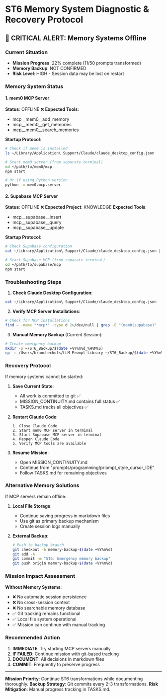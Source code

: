 # ST6 Memory System Diagnostic & Recovery Protocol

## 🚨 CRITICAL ALERT: Memory Systems Offline

### Current Situation
- **Mission Progress**: 22% complete (11/50 prompts transformed)
- **Memory Backup**: NOT CONFIRMED
- **Risk Level**: HIGH - Session data may be lost on restart

### Memory System Status

#### 1. mem0 MCP Server
**Status**: OFFLINE ❌
**Expected Tools**: 
- mcp__mem0__add_memory
- mcp__mem0__get_memories
- mcp__mem0__search_memories

**Startup Protocol**:
```bash
# Check if mem0 is installed
ls ~/Library/Application\ Support/Claude/claude_desktop_config.json

# Start mem0 server (from separate terminal)
cd ~/path/to/mem0/mcp
npm start

# Or if using Python version
python -m mem0.mcp.server
```

#### 2. Supabase MCP Server
**Status**: OFFLINE ❌
**Expected Project**: KNOWLEDGE
**Expected Tools**:
- mcp__supabase__insert
- mcp__supabase__query
- mcp__supabase__update

**Startup Protocol**:
```bash
# Check Supabase configuration
cat ~/Library/Application\ Support/Claude/claude_desktop_config.json | grep -A 10 supabase

# Start Supabase MCP (from separate terminal)
cd ~/path/to/supabase/mcp
npm start
```

### Troubleshooting Steps

1. **Check Claude Desktop Configuration**:
```bash
cat ~/Library/Application\ Support/Claude/claude_desktop_config.json
```

2. **Verify MCP Server Installations**:
```bash
# Check for MCP installations
find ~ -name "*mcp*" -type d 2>/dev/null | grep -E "(mem0|supabase)"
```

3. **Manual Memory Backup** (Current Session):
```bash
# Create emergency backup
mkdir -p ~/ST6_Backup/$(date +%Y%m%d_%H%M%S)
cp -r /Users/branchechols/LLM-Prompt-Library ~/ST6_Backup/$(date +%Y%m%d_%H%M%S)/
```

### Recovery Protocol

If memory systems cannot be started:

1. **Save Current State**:
   - All work is committed to git ✅
   - MISSION_CONTINUITY.md contains full status ✅
   - TASKS.md tracks all objectives ✅

2. **Restart Claude Code**:
   ```
   1. Close Claude Code
   2. Start mem0 MCP server in terminal
   3. Start Supabase MCP server in terminal
   4. Reopen Claude Code
   5. Verify MCP tools are available
   ```

3. **Resume Mission**:
   - Open MISSION_CONTINUITY.md
   - Continue from "prompts/programming/priompt_style_cursor_IDE"
   - Follow TASKS.md for remaining objectives

### Alternative Memory Solutions

If MCP servers remain offline:

1. **Local File Storage**:
   - Continue saving progress in markdown files
   - Use git as primary backup mechanism
   - Create session logs manually

2. **External Backup**:
   ```bash
   # Push to backup branch
   git checkout -b memory-backup-$(date +%Y%m%d)
   git add -A
   git commit -m "ST6: Emergency memory backup"
   git push origin memory-backup-$(date +%Y%m%d)
   ```

### Mission Impact Assessment

**Without Memory Systems**:
- ❌ No automatic session persistence
- ❌ No cross-session context
- ❌ No searchable memory database
- ✅ Git tracking remains functional
- ✅ Local file system operational
- ✅ Mission can continue with manual tracking

### Recommended Action

1. **IMMEDIATE**: Try starting MCP servers manually
2. **IF FAILED**: Continue mission with git-based tracking
3. **DOCUMENT**: All decisions in markdown files
4. **COMMIT**: Frequently to preserve progress

---

**Mission Priority**: Continue ST6 transformations while documenting thoroughly.
**Backup Strategy**: Git commits every 2-3 transformations.
**Risk Mitigation**: Manual progress tracking in TASKS.md.